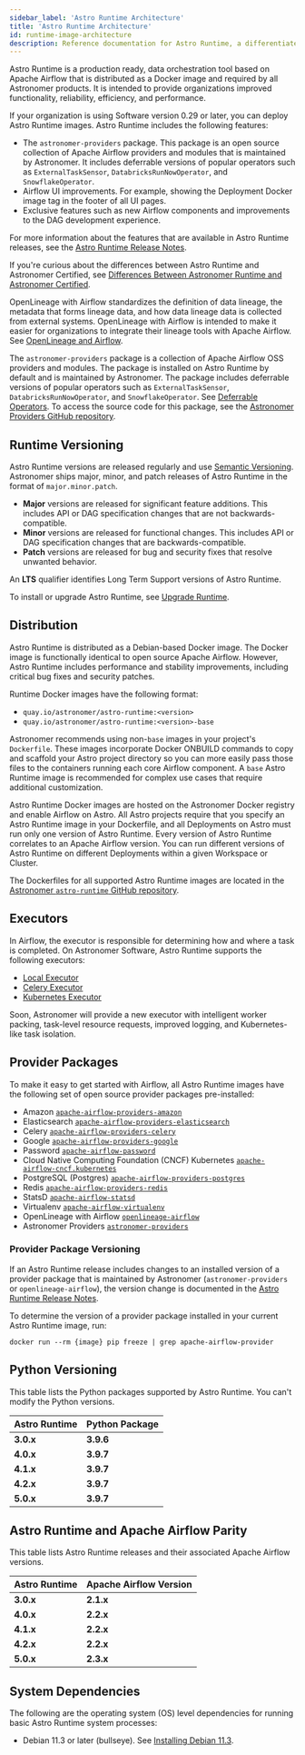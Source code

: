 ```yaml
---
sidebar_label: 'Astro Runtime Architecture'
title: 'Astro Runtime Architecture'
id: runtime-image-architecture
description: Reference documentation for Astro Runtime, a differentiated distribution of Apache Airflow.
---
```


Astro Runtime is a production ready, data orchestration tool based on Apache Airflow that is distributed as a Docker image and required by all Astronomer products. It is intended to provide organizations improved functionality, reliability, efficiency, and performance.

If your organization is using Software version 0.29 or later, you can deploy Astro Runtime images. Astro Runtime includes the following features:

- The `astronomer-providers` package. This package is an open source collection of Apache Airflow providers and modules that is maintained by Astronomer. It includes deferrable versions of popular operators such as `ExternalTaskSensor`, `DatabricksRunNowOperator`, and `SnowflakeOperator`.
- Airflow UI improvements. For example, showing the Deployment Docker image tag in the footer of all UI pages.
- Exclusive features such as new Airflow components and improvements to the DAG development experience.

For more information about the features that are available in Astro Runtime releases, see the [Astro Runtime Release Notes](/astro/runtime-release-notes).

If you're curious about the differences between Astro Runtime and Astronomer Certified, see [Differences Between Astronomer Runtime and Astronomer Certified](image-architecture.md#differences-between-astronomer-runtime-and-astronomer-certified).

OpenLineage with Airflow standardizes the definition of data lineage, the metadata that forms lineage data, and how data lineage data is collected from external systems. OpenLineage with Airflow is intended to make it easier for organizations to integrate their lineage tools with Apache Airflow. See [OpenLineage and Airflow](https://docs.astronomer.io/astro/data-lineage-concepts#openlineage-and-airflow).

The `astronomer-providers` package is a collection of Apache Airflow OSS providers and modules. The package is installed on Astro Runtime by default and is maintained by Astronomer. The package includes deferrable versions of popular operators such as `ExternalTaskSensor`, `DatabricksRunNowOperator`, and `SnowflakeOperator`. See [Deferrable Operators](https://docs.astronomer.io/astro/deferrable-operators). To access the source code for this package, see the [Astronomer Providers GitHub repository](https://github.com/astronomer/astronomer-providers).

## Runtime Versioning

Astro Runtime versions are released regularly and use [Semantic Versioning](https://semver.org/). Astronomer ships major, minor, and patch releases of Astro Runtime in the format of `major.minor.patch`.

- **Major** versions are released for significant feature additions. This includes API or DAG specification changes that are not backwards-compatible.
- **Minor** versions are released for functional changes. This includes API or DAG specification changes that are backwards-compatible.
- **Patch** versions are released for bug and security fixes that resolve unwanted behavior. 

An **LTS** qualifier identifies Long Term Support versions of Astro Runtime.  

To install or upgrade Astro Runtime, see [Upgrade Runtime](https://docs.astronomer.io/astro/upgrade-runtime).

## Distribution

Astro Runtime is distributed as a Debian-based Docker image. The Docker image is functionally identical to open source Apache Airflow. However, Astro Runtime includes performance and stability improvements, including critical bug fixes and security patches.

Runtime Docker images have the following format:

- `quay.io/astronomer/astro-runtime:<version>`
- `quay.io/astronomer/astro-runtime:<version>-base`

Astronomer recommends using non-`base` images in your project's `Dockerfile`. These images incorporate Docker ONBUILD commands to copy and scaffold your Astro project directory so you can more easily pass those files to the containers running each core Airflow component. A `base` Astro Runtime image is recommended for complex use cases that require additional customization.

Astro Runtime Docker images are hosted on the Astronomer Docker registry and enable Airflow on Astro. All Astro projects require that you specify an Astro Runtime image in your Dockerfile, and all Deployments on Astro must run only one version of Astro Runtime. Every version of Astro Runtime correlates to an Apache Airflow version. You can run different versions of Astro Runtime on different Deployments within a given Workspace or Cluster.

The Dockerfiles for all supported Astro Runtime images are located in the [Astronomer `astro-runtime` GitHub repository](https://github.com/astronomer/astro-runtime).

## Executors

In Airflow, the executor is responsible for determining how and where a task is completed. On Astronomer Software, Astro Runtime supports the following executors:

- [Local Executor](https://airflow.apache.org/docs/apache-airflow/stable/executor/local.html)
- [Celery Executor](https://airflow.apache.org/docs/apache-airflow/stable/executor/celery.html)
- [Kubernetes Executor](https://airflow.apache.org/docs/apache-airflow/stable/executor/kubernetes.html)

Soon, Astronomer will provide a new executor with intelligent worker packing, task-level resource requests, improved logging, and Kubernetes-like task isolation.

## Provider Packages

To make it easy to get started with Airflow, all Astro Runtime images have the following set of open source provider packages pre-installed:

- Amazon [`apache-airflow-providers-amazon`](https://pypi.org/project/apache-airflow-providers-amazon/)
- Elasticsearch [`apache-airflow-providers-elasticsearch`](https://pypi.org/project/apache-airflow-providers-elasticsearch/)
- Celery [`apache-airflow-providers-celery`](https://pypi.org/project/apache-airflow-providers-celery/)
- Google [`apache-airflow-providers-google`](https://pypi.org/project/apache-airflow-providers-google/)
- Password [`apache-airflow-password`](https://pypi.org/project/apache-airflow/)
- Cloud Native Computing Foundation (CNCF) Kubernetes [`apache-airflow-cncf.kubernetes`](https://pypi.org/project/apache-airflow-providers-cncf-kubernetes/)
- PostgreSQL (Postgres) [`apache-airflow-providers-postgres`](https://pypi.org/project/apache-airflow-providers-postgres/)
- Redis [`apache-airflow-providers-redis`](https://pypi.org/project/apache-airflow-providers-redis/)
- StatsD [`apache-airflow-statsd`](https://pypi.org/project/statsd/)
- Virtualenv [`apache-airflow-virtualenv`](https://pypi.org/project/virtualenv/)
- OpenLineage with Airflow [`openlineage-airflow`](https://pypi.org/project/openlineage-airflow/)
- Astronomer Providers [`astronomer-providers`](https://pypi.org/project/astronomer-providers/)

### Provider Package Versioning

If an Astro Runtime release includes changes to an installed version of a provider package that is maintained by Astronomer (`astronomer-providers` or `openlineage-airflow`), the version change is documented in the [Astro Runtime Release Notes](/astro/runtime-release-notes.md).

To determine the version of a provider package installed in your current Astro Runtime image, run:

```
docker run --rm {image} pip freeze | grep apache-airflow-provider
```

## Python Versioning

This table lists the Python packages supported by Astro Runtime. You can't modify the Python versions.

| Astro Runtime                                   | Python Package                                                                | 
| ----------------------------------------------- | ----------------------------------------------------------------------------- |
| **3.0.x**                                       |      **3.9.6**                                                                        |
| **4.0.x**                                       |      **3.9.7**                                                                         | 
| **4.1.x**                                       |      **3.9.7**                                                                      |
| **4.2.x**                                       |      **3.9.7**                                                                     | 
| **5.0.x**                                       |      **3.9.7**                                                                  | 

## Astro Runtime and Apache Airflow Parity

This table lists Astro Runtime releases and their associated Apache Airflow versions.

| Astro Runtime                                   | Apache Airflow Version                                                                | 
| ----------------------------------------------- | ----------------------------------------------------------------------------- |
| **3.0.x**                                       |       **2.1.x**                                                                       |
| **4.0.x**                                       |       **2.2.x**                                                                    | 
| **4.1.x**                                       |       **2.2.x**                                                                    |
| **4.2.x**                                       |       **2.2.x**                                                                      | 
| **5.0.x**                                       |       **2.3.x**                                                                        | 

## System Dependencies

The following are the operating system (OS) level dependencies for running basic Astro Runtime system processes:

- Debian 11.3 or later (bullseye). See [Installing Debian 11.3](https://www.debian.org/releases/bullseye/debian-installer/).